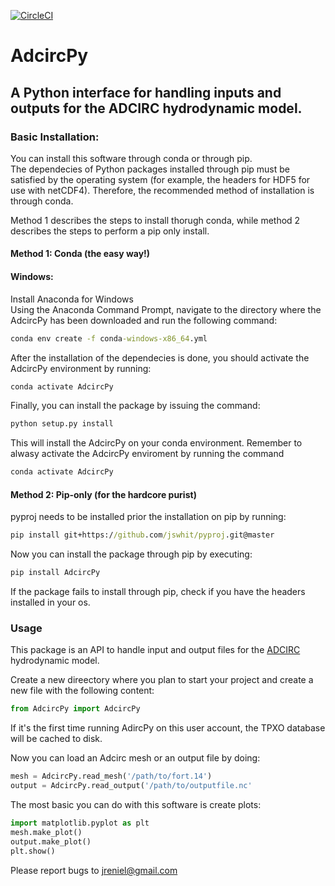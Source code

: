 [![CircleCI](https://circleci.com/gh/jreniel/AdcircPy.svg?style=svg)](https://circleci.com/gh/jreniel/AdcircPy)

# AdcircPy </h1>
## A Python interface for handling inputs and outputs for the ADCIRC hydrodynamic model. 

### Basic Installation:
You can install this software through conda or through pip.</br>
The dependecies of Python packages installed through pip must be satisfied by the operating system (for example, the headers for HDF5 for use with netCDF4). Therefore, the recommended method of installation is through conda. </br>

Method 1 describes the steps to install thorugh conda, while method 2 describes the steps to perform a pip only install.

#### Method 1: Conda (the easy way!)
#### Windows:
Install Anaconda for Windows</br>
Using the Anaconda Command Prompt, navigate to the directory where the AdcircPy has been downloaded and run the following command:
```cmd
conda env create -f conda-windows-x86_64.yml
```
After the installation of the dependecies is done, you should activate the AdcircPy environment by running:
```cmd
conda activate AdcircPy
```
Finally, you can install the package by issuing the command:
```cmd
python setup.py install
```
This will install the AdcircPy on your conda environment. Remember to alwasy activate the AdcircPy enviroment by running the command
```cmd
conda activate AdcircPy
```


#### Method 2: Pip-only (for the hardcore purist)

pyproj needs to be installed prior the installation on pip by running:</br>

```cmd
pip install git+https://github.com/jswhit/pyproj.git@master
```

Now you can install the package through pip by executing:
```cmd
pip install AdcircPy
```
If the package fails to install through pip, check if you have the headers installed in your os.

### Usage


This package is an API to handle input and output files for the [ADCIRC](http://adcirc.org) hydrodynamic model. 

Create a new direectory where you plan to start your project and create a new file with the following content:

```Python
from AdcircPy import AdcircPy
```

If it's the first time running AdircPy on this user account, the TPXO database will be cached to disk.

Now you can load an Adcirc mesh or an output file by doing: 

```Python
mesh = AdcircPy.read_mesh('/path/to/fort.14')
output = AdcircPy.read_output('/path/to/outputfile.nc'
```

The most basic you can do with this software is create plots:

```Python
import matplotlib.pyplot as plt 
mesh.make_plot()
output.make_plot()
plt.show()
```

Please report bugs to jreniel@gmail.com
